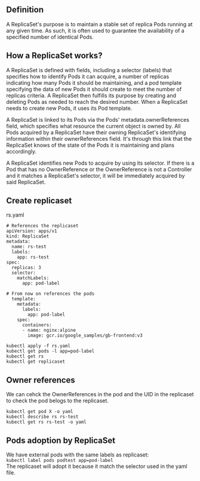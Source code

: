 ## Definition

A ReplicaSet's purpose is to maintain a stable set of replica Pods running at any given time. As such, it is often used to guarantee the availability of a specified number of identical Pods.

## How a ReplicaSet works?

A ReplicaSet is defined with fields, including a selector (labels) that specifies how to identify Pods it can acquire, a number of replicas indicating how many Pods it should be maintaining, and a pod template specifying the data of new Pods it should create to meet the number of replicas criteria. A ReplicaSet then fulfills its purpose by creating and deleting Pods as needed to reach the desired number. When a ReplicaSet needs to create new Pods, it uses its Pod template.

A ReplicaSet is linked to its Pods via the Pods' metadata.ownerReferences field, which specifies what resource the current object is owned by. All Pods acquired by a ReplicaSet have their owning ReplicaSet's identifying information within their ownerReferences field. It's through this link that the ReplicaSet knows of the state of the Pods it is maintaining and plans accordingly.

A ReplicaSet identifies new Pods to acquire by using its selector. If there is a Pod that has no OwnerReference or the OwnerReference is not a Controller and it matches a ReplicaSet's selector, it will be immediately acquired by said ReplicaSet.

## Create replicaset

rs.yaml
```
# References the replicaset
apiVersion: apps/v1
kind: ReplicaSet
metadata:
  name: rs-test
  labels:
    app: rs-test
spec:
  replicas: 3
  selector:
    matchLabels:
      app: pod-label

# From now on references the pods
  template:
    metadata:
      labels:
        app: pod-label
    spec:
      containers:
      - name: nginx:alpine
        image: gcr.io/google_samples/gb-frontend:v3
```
`kubectl apply -f rs.yaml`  
`kubectl get pods -l app=pod-label`  
`kubectl get rs`  
`kubectl get replicaset`  

## Owner references

We can cehck the OwnerReferences in the pod and the UID in the replicaset to check the pod belogs to the replicaset.  

`kubectl get pod X -o yaml`  
`kubectl describe rs rs-test`  
`kubectl get rs rs-test -o yaml`  

## Pods adoption by ReplicaSet

We have external pods with the same labels as replicaset:  
`kubectl label pods podtest app=pod-label`  
The replicaset will adopt it because it match the selector used in the yaml file.